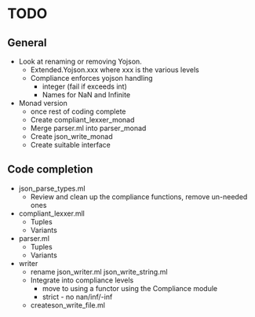 # TODO
## General
* Look at renaming or removing Yojson.
  * Extended.Yojson.xxx where xxx is the various levels
  * Compliance enforces yojson handling
    * integer (fail if exceeds int)
    * Names for NaN and Infinite
* Monad version
  * once rest of coding complete
  * Create compliant_lexxer_monad
  * Merge parser.ml into parser_monad
  * Create json_write_monad
  * Create suitable interface
## Code completion
* json_parse_types.ml
  * Review and clean up the compliance functions, remove un-needed ones
* compliant_lexxer.mll
  * Tuples
  * Variants
* parser.ml
  * Tuples
  * Variants
* writer
  * rename json_writer.ml json_write_string.ml
  * Integrate into compliance levels
    * move to using a functor using the Compliance module
    * strict - no nan/inf/-inf
  * createson_write_file.ml
